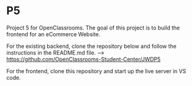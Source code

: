 # P5
Project 5 for OpenClassrooms.
The goal of this project is to build the frontend for an eCommerce Website.

For the existing backend, clone the repository below and follow the instructions in the README.md file.
--> https://github.com/OpenClassrooms-Student-Center/JWDP5

For the frontend, clone this repository and start up the live server in VS code.
